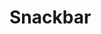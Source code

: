 # Snackbar
<!--<p align="center">
<img src="https://docs.google.com/uc?id=1fDWdaHU9UmvL05_2ZbaTygZSM-KGrYHz" height="649" width="300">
</p>-->

```dart

```
